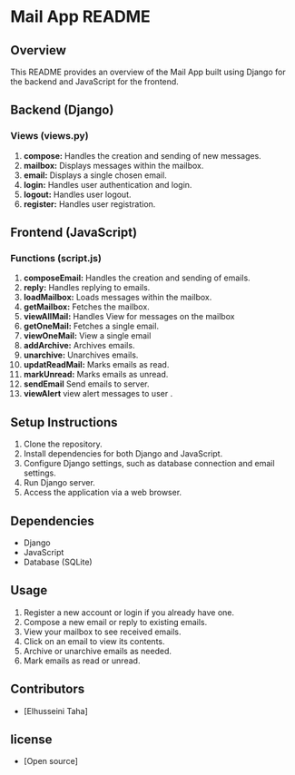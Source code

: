 # Mail App README

## Overview
This README provides an overview of the Mail App built using Django for the backend and JavaScript for the frontend.


## Backend (Django)

### Views (views.py)
1. **compose:** Handles the creation and sending of new messages.
2. **mailbox:** Displays messages within the mailbox.
3. **email:** Displays a single chosen email.
4. **login:** Handles user authentication and login.
5. **logout:** Handles user logout.
6. **register:** Handles user registration.

## Frontend (JavaScript)

### Functions (script.js)
1. **composeEmail:** Handles the creation and sending of emails.
2. **reply:** Handles replying to emails.
3. **loadMailbox:** Loads messages within the mailbox.
4. **getMailbox:** Fetches the mailbox. 
5. **viewAllMail:** Handles View  for messages  on the mailbox
6. **getOneMail:** Fetches a single email.
7. **viewOneMail:**  View a single email
8. **addArchive:** Archives emails.
9. **unarchive:** Unarchives emails.
10. **updatReadMail:** Marks emails as read.
10. **markUnread:** Marks emails as unread.
11. **sendEmail** Send emails to server.
12. **viewAlert** view alert messages to user .

## Setup Instructions
1. Clone the repository.
2. Install dependencies for both Django and JavaScript.
3. Configure Django settings, such as database connection and email settings.
4. Run Django server.
5. Access the application via a web browser.

## Dependencies
- Django
- JavaScript 
- Database (SQLite)

## Usage
1. Register a new account or login if you already have one.
2. Compose a new email or reply to existing emails.
3. View your mailbox to see received emails.
4. Click on an email to view its contents.
5. Archive or unarchive emails as needed.
6. Mark emails as read or unread.



## Contributors
- [Elhusseini Taha]

## license
- [Open source]
